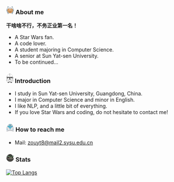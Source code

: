 <!-- ![Header](https://github.com/fulcrum-zou/fulcrum-zou/blob/main/pics/fulcrum.jpeg "Header") -->

<!-- ## Hello there <img src="https://github.com/fulcrum-zou/fulcrum-zou/blob/main/pics/bluelightsaber.png" width=22px> -->

### <img src="https://github.com/fulcrum-zou/fulcrum-zou/blob/main/pics/ahsoka.png" width=22px> About me
**干啥啥不行，不务正业第一名！**

- A Star Wars fan.
- A code lover.
- A student majoring in Computer Science.
- A senior at Sun Yat-sen University.
- To be continued...

### <img src="https://github.com/fulcrum-zou/fulcrum-zou/blob/main/pics/clone_trooper.png" width=20px> Introduction

- I study in Sun Yat-sen University, Guangdong, China.
- I major in Computer Science and minor in English.
- I like NLP, and a little bit of everything.
- If you love Star Wars and coding, do not hesitate to contact me!

### <img src="https://github.com/fulcrum-zou/fulcrum-zou/blob/main/pics/r2d2.png" width=22px> How to reach me

- Mail: zouyt8@mail2.sysu.edu.cn

### <img src="https://github.com/fulcrum-zou/fulcrum-zou/blob/main/pics/baby-yoda.gif" width=22px> Stats

[![Top Langs](https://github-readme-stats.vercel.app/api/top-langs/?username=fulcrum-zou)](https://github.com/anuraghazra/github-readme-stats)
